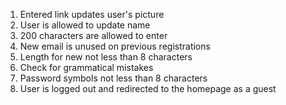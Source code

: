 1. Entered link updates user's picture
2. User is allowed to update name
3. 200 characters are allowed to enter
4. New email is unused on previous registrations
5. Length for new not less than 8 characters
6. Check for grammatical mistakes
7. Password symbols not less than 8 characters
8. User is logged out and redirected to the homepage as a guest
